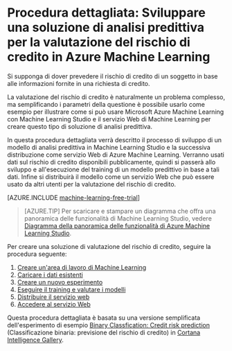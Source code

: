 <properties
	pageTitle="Soluzione predittiva per il rischio di credito con Machine Learning | Microsoft Azure"
	description="Una procedura dettagliata che mostra come creare una soluzione di analisi predittiva per la valutazione del rischio di credito in Azure Machine Learning Studio."
	keywords="rischio di credito, soluzione di analisi predittiva, valutazione del rischio"
	services="machine-learning"
	documentationCenter=""
	authors="garyericson"
	manager="jhubbard"
	editor="cgronlun"/>

<tags
	ms.service="machine-learning"
	ms.workload="data-services"
	ms.tgt_pltfrm="na"
	ms.devlang="na"
	ms.topic="get-started-article"
	ms.date="09/16/2016"
	ms.author="garye"/>


# Procedura dettagliata: Sviluppare una soluzione di analisi predittiva per la valutazione del rischio di credito in Azure Machine Learning

Si supponga di dover prevedere il rischio di credito di un soggetto in base alle informazioni fornite in una richiesta di credito.

La valutazione del rischio di credito è naturalmente un problema complesso, ma semplificando i parametri della questione è possibile usarlo come esempio per illustrare come si può usare Microsoft Azure Machine Learning con Machine Learning Studio e il servizio Web di Machine Learning per creare questo tipo di soluzione di analisi predittiva.

In questa procedura dettagliata verrà descritto il processo di sviluppo di un modello di analisi predittiva in Machine Learning Studio e la successiva distribuzione come servizio Web di Azure Machine Learning. Verranno usati dati sul rischio di credito disponibili pubblicamente, quindi si passerà allo sviluppo e all'esecuzione del training di un modello predittivo in base a tali dati. Infine si distribuirà il modello come un servizio Web che può essere usato da altri utenti per la valutazione del rischio di credito.

[AZURE.INCLUDE [machine-learning-free-trial](../../includes/machine-learning-free-trial.md)]

<!-- -->

>[AZURE.TIP] Per scaricare e stampare un diagramma che offra una panoramica delle funzionalità di Machine Learning Studio, vedere [Diagramma della panoramica delle funzionalità di Azure Machine Learning Studio](machine-learning-studio-overview-diagram.md).

Per creare una soluzione di valutazione del rischio di credito, seguire la procedura seguente:

1.	[Creare un'area di lavoro di Machine Learning](machine-learning-walkthrough-1-create-ml-workspace.md)
2.	[Caricare i dati esistenti](machine-learning-walkthrough-2-upload-data.md)
3.	[Creare un nuovo esperimento](machine-learning-walkthrough-3-create-new-experiment.md)
4.	[Eseguire il training e valutare i modelli](machine-learning-walkthrough-4-train-and-evaluate-models.md)
5.	[Distribuire il servizio web](machine-learning-walkthrough-5-publish-web-service.md)
6.	[Accedere al servizio Web](machine-learning-walkthrough-6-access-web-service.md)

Questa procedura dettagliata è basata su una versione semplificata dell'esperimento di esempio [Binary Classfication: Credit risk prediction](http://go.microsoft.com/fwlink/?LinkID=525270) (Classificazione binaria: previsione del rischio di credito) in [Cortana Intelligence Gallery](http://gallery.cortanaintelligence.com/).

<!---HONumber=AcomDC_0921_2016-->